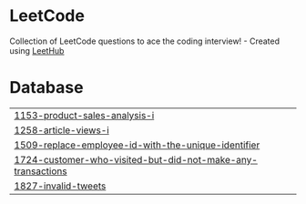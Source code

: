 # LeetCode
Collection of LeetCode questions to ace the coding interview! - Created using [LeetHub](https://github.com/QasimWani/LeetHub)


# Database
|  |
| ------- |
| [1153-product-sales-analysis-i](https://github.com/SidGhatage/LeetCode/tree/master/1153-product-sales-analysis-i) |
| [1258-article-views-i](https://github.com/SidGhatage/LeetCode/tree/master/1258-article-views-i) |
| [1509-replace-employee-id-with-the-unique-identifier](https://github.com/SidGhatage/LeetCode/tree/master/1509-replace-employee-id-with-the-unique-identifier) |
| [1724-customer-who-visited-but-did-not-make-any-transactions](https://github.com/SidGhatage/LeetCode/tree/master/1724-customer-who-visited-but-did-not-make-any-transactions) |
| [1827-invalid-tweets](https://github.com/SidGhatage/LeetCode/tree/master/1827-invalid-tweets) |